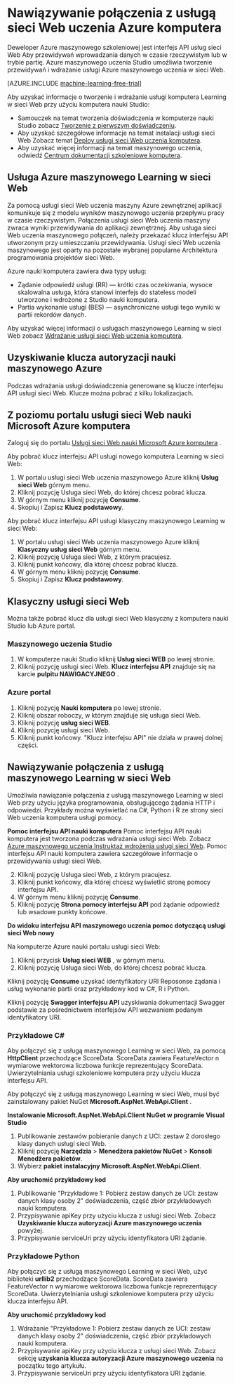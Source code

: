 <properties
    pageTitle="Nawiązywanie połączenia z usługi sieci Web uczenia | Microsoft Azure"
    description="C# lub Python nawiązywanie połączenia z usługą Azure maszynowego Learning w sieci Web przy użyciu klucza autoryzacji."
    services="machine-learning"
    documentationCenter=""
    authors="garyericson"
    manager="jhubbard"
    editor="cgronlun" />

<tags
    ms.service="machine-learning"
    ms.workload="data-services"
    ms.tgt_pltfrm="na"
    ms.devlang="na"
    ms.topic="article"
    ms.date="10/10/2016" 
    ms.author="garye" />


# <a name="connect-to-an-azure-machine-learning-web-service"></a>Nawiązywanie połączenia z usługą sieci Web uczenia Azure komputera

Deweloper Azure maszynowego szkoleniowej jest interfejs API usług sieci Web Aby przewidywań wprowadzania danych w czasie rzeczywistym lub w trybie partię. Azure maszynowego uczenia Studio umożliwia tworzenie przewidywań i wdrażanie usługi Azure maszynowego uczenia w sieci Web.

[AZURE.INCLUDE [machine-learning-free-trial](../../includes/machine-learning-free-trial.md)]

Aby uzyskać informacje o tworzenie i wdrażanie usługi komputera Learning w sieci Web przy użyciu komputera nauki Studio:

- Samouczek na temat tworzenia doświadczenia w komputerze nauki Studio zobacz [Tworzenie z pierwszym doświadczeniu](machine-learning-create-experiment.md).
- Aby uzyskać szczegółowe informacje na temat instalacji usługi sieci Web Zobacz temat [Deploy usługi sieci Web uczenia komputera](machine-learning-publish-a-machine-learning-web-service.md).
- Aby uzyskać więcej informacji na temat maszynowego uczenia, odwiedź [Centrum dokumentacji szkoleniowe komputera](https://azure.microsoft.com/documentation/services/machine-learning/).

## <a name="azure-machine-learning-web-service"></a>Usługa Azure maszynowego Learning w sieci Web ##

Za pomocą usługi sieci Web uczenia maszyny Azure zewnętrznej aplikacji komunikuje się z modelu wyników maszynowego uczenia przepływu pracy w czasie rzeczywistym. Połączenia usługi sieci Web uczenia maszyny zwraca wyniki przewidywania do aplikacji zewnętrznej. Aby usługa sieci Web uczenia maszynowego połączeń, należy przekazać klucz interfejsu API utworzonym przy umieszczaniu przewidywania. Usługi sieci Web uczenia maszynowego jest oparty na pozostałe wybranej popularne Architektura programowania projektów sieci Web.

Azure nauki komputera zawiera dwa typy usług:

- Żądanie odpowiedź usługi (RR) — krótki czas oczekiwania, wysoce skalowalna usługa, która stanowi interfejs do stateless modeli utworzone i wdrożone z Studio nauki komputera.
- Partia wykonanie usługi (BES) — asynchroniczne usługi tego wyniki w partii rekordów danych.

Aby uzyskać więcej informacji o usługach maszynowego Learning w sieci Web zobacz [Wdrażanie usługi sieci Web uczenia komputera](machine-learning-publish-a-machine-learning-web-service.md).

## <a name="get-an-azure-machine-learning-authorization-key"></a>Uzyskiwanie klucza autoryzacji nauki maszynowego Azure ##

Podczas wdrażania usługi doświadczenia generowane są klucze interfejsu API usługi sieci Web. Klucze można pobrać z kilku lokalizacjach.

## <a name="from-the-microsoft-azure-machine-learning-web-services-portal"></a>Z poziomu portalu usługi sieci Web nauki Microsoft Azure komputera

Zaloguj się do portalu [Usługi sieci Web nauki Microsoft Azure komputera](https://services.azureml.net) .

Aby pobrać klucz interfejsu API usługi nowego komputera Learning w sieci Web:

1. W portalu usługi sieci Web uczenia maszynowego Azure kliknij **Usług sieci Web** górnym menu.
2. Kliknij pozycję Usługa sieci Web, do której chcesz pobrać klucza.
3. W górnym menu kliknij pozycję **Consume**.
4. Skopiuj i Zapisz **Klucz podstawowy**.


Aby pobrać klucz interfejsu API usługi klasyczny maszynowego Learning w sieci Web:

1. W portalu usługi sieci Web uczenia maszynowego Azure kliknij **Klasyczny usług sieci Web** górnym menu.
2. Kliknij pozycję Usługa sieci Web, z którym pracujesz.
3. Kliknij punkt końcowy, dla której chcesz pobrać klucza.
3. W górnym menu kliknij pozycję **Consume**.
4. Skopiuj i Zapisz **Klucz podstawowy**.

## <a name="classic-web-service"></a>Klasyczny usługi sieci Web ##

 Można także pobrać klucz dla usługi sieci Web klasyczny z komputera nauki Studio lub Azure portal.

### <a name="machine-learning-studio"></a>Maszynowego uczenia Studio ###

1. W komputerze nauki Studio kliknij **Usług sieci WEB** po lewej stronie.
2. Kliknij pozycję usługi sieci Web. **Klucz interfejsu API** znajduje się na karcie **pulpitu NAWIGACYJNEGO** .

### <a name="azure-portal"></a>Azure portal ###

1. Kliknij pozycję **Nauki komputera** po lewej stronie.
2. Kliknij obszar roboczy, w którym znajduje się usługa sieci Web.
3. Kliknij pozycję **usług sieci WEB**.
4. Kliknij pozycję usługi sieci Web.
5. Kliknij punkt końcowy. "Klucz interfejsu API" nie działa w prawej dolnej części.

## <a id="connect"></a>Nawiązywanie połączenia z usługą maszynowego Learning w sieci Web

Umożliwia nawiązanie połączenia z usługą maszynowego Learning w sieci Web przy użyciu języka programowania, obsługującego żądania HTTP i odpowiedzi. Przykłady można wyświetlać na C#, Python i R ze strony sieci Web uczenia komputera usługi pomocy.

**Pomoc interfejsu API nauki komputera** Pomoc interfejsu API nauki komputera jest tworzona podczas wdrażania usługi sieci Web. Zobacz [Azure maszynowego uczenia Instruktaż wdrożenia usługi sieci Web](machine-learning-walkthrough-5-publish-web-service.md).
Pomoc interfejsu API nauki komputera zawiera szczegółowe informacje o przewidywania usługi sieci Web.

2. Kliknij pozycję Usługa sieci Web, z którym pracujesz.
3. Kliknij punkt końcowy, dla której chcesz wyświetlić stronę pomocy interfejsu API.
3. W górnym menu kliknij pozycję **Consume**.
3. Kliknij pozycję **Strona pomocy interfejsu API** pod żądanie odpowiedź lub wsadowe punkty końcowe.

**Do widoku interfejsu API maszynowego uczenia pomoc dotyczącą usługi sieci Web nowy**

Na komputerze Azure nauki portalu usługi sieci Web:

1. Kliknij przycisk **Usług sieci WEB** , w górnym menu.
2. Kliknij pozycję Usługa sieci Web, do której chcesz pobrać klucza.

Kliknij pozycję **Consume** uzyskać identyfikatory URI Reposonse żądania i usług wykonanie partii oraz przykładowy kod w C#, R i Python.

Kliknij pozycję **Swagger interfejsu API** uzyskiwania dokumentacji Swagger podstawie za pośrednictwem interfejsów API wezwaniem podanym identyfikatory URI.

### <a name="c-sample"></a>Przykładowe C# ###

Aby połączyć się z usługą maszynowego Learning w sieci Web, za pomocą **HttpClient** przechodzące ScoreData. ScoreData zawiera FeatureVector n wymiarowe wektorowa liczbowa funkcje reprezentujący ScoreData. Uwierzytelniania usługi szkoleniowe komputera przy użyciu klucza interfejsu API.

Aby połączyć się z usługą maszynowego Learning w sieci Web, musi być zainstalowany pakiet NuGet **Microsoft.AspNet.WebApi.Client** .

**Instalowanie Microsoft.AspNet.WebApi.Client NuGet w programie Visual Studio**

1. Publikowanie zestawów pobieranie danych z UCI: zestaw 2 dorosłego klasy danych usługi sieci Web.
2. Kliknij pozycję **Narzędzia** > **Menedżera pakietów NuGet** > **Konsoli Menedżera pakietów**.
2. Wybierz **pakiet instalacyjny Microsoft.AspNet.WebApi.Client**.

**Aby uruchomić przykładowy kod**

1. Publikowanie "Przykładowe 1: Pobierz zestaw danych ze UCI: zestaw danych klasy osoby 2" doświadczenia, część zbiór przykładowych nauki komputera.
2. Przypisywanie apiKey przy użyciu klucza z usługi sieci Web. Zobacz **Uzyskiwanie klucza autoryzacji Azure maszynowego uczenia** powyżej.
3. Przypisywanie serviceUri przy użyciu identyfikatora URI żądanie.


### <a name="python-sample"></a>Przykładowe Python ###

Aby połączyć się z usługą maszynowego Learning w sieci Web, użyć biblioteki **urllib2** przechodzące ScoreData. ScoreData zawiera FeatureVector n wymiarowe wektorowa liczbowa funkcje reprezentujący ScoreData. Uwierzytelniania usługi szkoleniowe komputera przy użyciu klucza interfejsu API.


**Aby uruchomić przykładowy kod**

1. Wdrażanie "Przykładowe 1: Pobierz zestaw danych ze UCI: zestaw danych klasy osoby 2" doświadczenia, część zbiór przykładowych nauki komputera.
2. Przypisywanie apiKey przy użyciu klucza z usługi sieci Web. Zobacz sekcję **uzyskania klucza autoryzacji Azure maszynowego uczenia** na początku tego artykułu.
3. Przypisywanie serviceUri przy użyciu identyfikatora URI żądanie.
